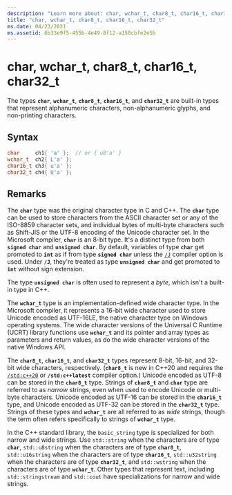 ```yaml
---
description: "Learn more about: char, wchar_t, char8_t, char16_t, char32_t"
title: "char, wchar_t, char8_t, char16_t, char32_t"
ms.date: 04/23/2021
ms.assetid: 6b33e9f5-455b-4e49-8f12-a150cbfe2e5b
---
```

# char, wchar_t, char8_t, char16_t, char32_t

The types **`char`**, **`wchar_t`**, **`char8_t`**, **`char16_t`**, and **`char32_t`** are built-in types that represent alphanumeric characters, non-alphanumeric glyphs, and non-printing characters.

## Syntax

```cpp
char     ch1{ 'a' };  // or { u8'a' }
wchar_t  ch2{ L'a' };
char16_t ch3{ u'a' };
char32_t ch4{ U'a' };
```

## Remarks

The **`char`** type was the original character type in C and C++. The **`char`** type can be used to store characters from the ASCII character set or any of the ISO-8859 character sets, and individual bytes of multi-byte characters such as Shift-JIS or the UTF-8 encoding of the Unicode character set. In the Microsoft compiler, **`char`** is an 8-bit type. It's a distinct type from both **`signed char`** and **`unsigned char`**. By default, variables of type **`char`** get promoted to **`int`** as if from type **`signed char`** unless the [`/J`](../build/reference/j-default-char-type-is-unsigned.md) compiler option is used. Under **`/J`**, they're treated as type **`unsigned char`** and get promoted to **`int`** without sign extension.

The type **`unsigned char`** is often used to represent a *byte*, which isn't a built-in type in C++.

The **`wchar_t`** type is an implementation-defined wide character type. In the Microsoft compiler, it represents a 16-bit wide character used to store Unicode encoded as UTF-16LE, the native character type on Windows operating systems. The wide character versions of the Universal C Runtime (UCRT) library functions use **`wchar_t`** and its pointer and array types as parameters and return values, as do the wide character versions of the native Windows API.

The **`char8_t`**, **`char16_t`**, and **`char32_t`** types represent 8-bit, 16-bit, and 32-bit wide characters, respectively. (**`char8_t`** is new in C++20 and requires the [`/std:c++20`](../build/reference/std-specify-language-standard-version.md) or **`/std:c++latest`** compiler option.) Unicode encoded as UTF-8 can be stored in the **`char8_t`** type. Strings of **`char8_t`** and **`char`** type are referred to as *narrow* strings, even when used to encode Unicode or multi-byte characters. Unicode encoded as UTF-16 can be stored in the **`char16_t`** type, and Unicode encoded as UTF-32 can be stored in the **`char32_t`** type. Strings of these types and **`wchar_t`** are all referred to as *wide* strings, though the term often refers specifically to strings of **`wchar_t`** type.

In the C++ standard library, the `basic_string` type is specialized for both narrow and wide strings. Use `std::string` when the characters are of type **`char`**, `std::u8string` when the characters are of type **`char8_t`**, `std::u16string` when the characters are of type **`char16_t`**, `std::u32string` when the characters are of type **`char32_t`**, and `std::wstring` when the characters are of type **`wchar_t`**. Other types that represent text, including `std::stringstream` and `std::cout` have specializations for narrow and wide strings.
